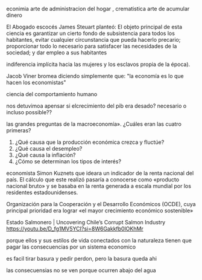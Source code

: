 econimia arte de administracion del hogar , crematistica arte de acumular dinero

El Abogado escocés James Steuart planteó: El objeto principal de esta ciencia es garantizar un cierto fondo de subsistencia para todos los habitantes, evitar cualquier circunstancia que pueda hacerlo precario; proporcionar todo lo necesario para satisfacer las necesidades de la sociedad; y dar empleo a sus habitantes 

indiferencia implícita hacia las mujeres y los esclavos propia de la época).

Jacob Viner bromea diciendo simplemente que: "la economía es lo que hacen los economistas"

ciencia del comportamiento humano

nos detuvimoa apensar si elcrecimiento del pib era desado? necesario o incluso possible??

las grandes preguntas de la macroeconomía». ¿Cuáles
eran las cuatro primeras?
1. ¿Qué causa que la producción económica crezca y fluctúe?
2. ¿Qué causa el desempleo?
3. ¿Qué causa la inflación?
4. ¿Cómo se determinan los tipos de interés?

economista Simon Kuznets que ideara un indicador de la renta nacional del país. El cálculo que este realizó pasaría a conocerse como «producto nacional bruto» y se basaba en la renta generada a escala mundial por los residentes estadounidenses. 

Organización para la Cooperación y el
Desarrollo Económicos (OCDE), cuya principal prioridad era lograr «el
mayor crecimiento económico sostenible»

Estado Salmonero | Uncovering Chile’s Corrupt Salmon Industry
https://youtu.be/D_fg1MV5YCI?si=8W6Gakkfb0lOKhMr

porque ellos y sus estilos de vida conectados con la naturaleza tienen que pagar las consecuencias por un sistema economico

es facil tirar basura y pedir perdon, pero la basura queda ahi

las consecuensias no se ven porque ocurren abajo del agua
